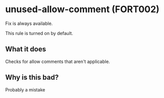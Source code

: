 # unused-allow-comment (FORT002)
Fix is always available.

This rule is turned on by default.

## What it does
Checks for allow comments that aren't applicable.

## Why is this bad?
Probably a mistake